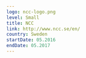 ```yaml
---
logo: ncc-logo.png
level: Small
title: NCC
link: http://www.ncc.se/en/
country: Sweden
startDate: 05.2016
endDate: 05.2017
---
```

